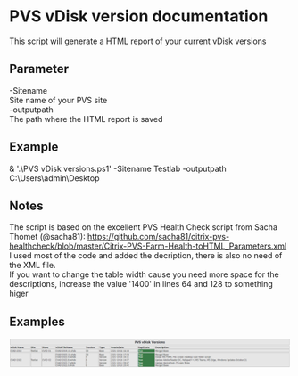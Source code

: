 # PVS vDisk version documentation

This script will generate a HTML report of your current vDisk versions

## Parameter
-Sitename  
Site name of your PVS site  
-outputpath  
The path where the HTML report is saved
	
## Example
& '.\PVS vDisk versions.ps1' -Sitename Testlab -outputpath C:\Users\admin\Desktop
    
## Notes
The script is based on the excellent PVS Health Check script from Sacha Thomet (@sacha81): https://github.com/sacha81/citrix-pvs-healthcheck/blob/master/Citrix-PVS-Farm-Health-toHTML_Parameters.xml
I used most of the code and added the decription, there is also no need of the XML file.  
If you want to change the table width cause you need more space for the descriptions, increase the value '1400' in lines 64 and 128 to something higer

## Examples
![Versions](https://github.com/Mohrpheus78/Citrix/blob/main/PVS/vDisk%20version%20documentation/Images/PVSversions.png)